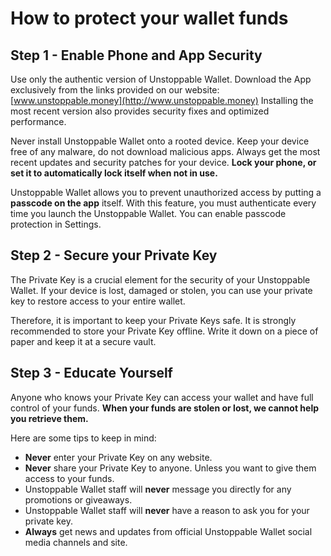 # How to protect your wallet funds

## **Step 1 - Enable Phone and App Security**

Use only the authentic version of Unstoppable Wallet. Download the App exclusively from the links provided on our website: [www.unstoppable.money](http://www.unstoppable.money) Installing the most recent version also provides security fixes and optimized performance.

Never install Unstoppable Wallet onto a rooted device. Keep your device free of any malware, do not download malicious apps. Always get the most recent updates and security patches for your device. **Lock your phone, or set it to automatically lock itself when not in use.**

Unstoppable Wallet allows you to prevent unauthorized access by putting a **passcode on the app** itself. With this feature, you must authenticate every time you launch the Unstoppable Wallet. You can enable passcode protection in Settings.

## **Step 2 - Secure your Private Key**

The Private Key is a crucial element for the security of your Unstoppable Wallet. If your device is lost, damaged or stolen, you can use your private key to restore access to your entire wallet. 

Therefore, it is important to keep your Private Keys safe. It is strongly recommended to store your Private Key offline. Write it down on a piece of paper and keep it at a secure vault.

## **Step 3 - Educate Yourself**

Anyone who knows your Private Key can access your wallet and have full control of your funds. **When your funds are stolen or lost, we cannot help you retrieve them.**

Here are some tips to keep in mind:

- **Never** enter your Private Key on any website.
- **Never** share your Private Key to anyone. Unless you want to give them access to your funds.
- Unstoppable Wallet staff will **never** message you directly for any promotions or giveaways.
- Unstoppable Wallet staff will **never** have a reason to ask you for your private key.
- **Always** get news and updates from official Unstoppable Wallet social media channels and site.
